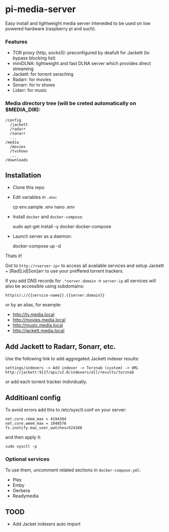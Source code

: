 # pi-media-server

Easy install and lightweight media server inteneded to be used on low powered hardware (raspberry pi and such).

### Features

- TOR proxy (http, socks5): preconfigured by deafult for Jackett (to bypass blocking list)
- miniDLNA: lightweight and fast DLNA server which provides direct streaming
- Jackett: for torrent seraching
- Radarr: for movies
- Sonarr: for tv shows
- Lidarr: for music

### Media directory tree (will be creted automatically on $MEDIA_DIR):

    /config
      /jackett
      /radarr
      /sonarr
      ...
    /media
      /movies
      /tvshows
      ...
    /downloads

## Installation

- Clone this repo

- Edit variables in `.env`:

    cp env.sample .env
    nano .env

- Install `docker` and `docker-compose`:

    sudo apt-get install -y docker docker-compose

- Launch server as a daemon:

    docker-compose up -d

Thats it! 

Got to `http://<server-ip>` to access all available services and setup Jackett + [Rad|Lid|Son]arr to use your preffered torrent trackers.

If you add DNS records for `.*server.domain` -> `server-ip` all services will also be accessible using subdomains:
  
    http(s)://{{service-name}}.{{server.domain}} 

or by an alias, for example:

- http://tv.media.local
- http://movies.media.local
- http://music.media.local
- http://jackett.media.local

## Add Jackett to Radarr, Sonarr, etc.

Use the following link to add aggregated Jackett indexer results:
    
    settings/indexers -> Add indexer -> Torznab (custom) -> URL
    http://jackett:9117/api/v2.0/indexers/all/results/torznab

or add each torrent tracker individually.

## Additioanl config

To avoid errors add this to /etc/sysctl.conf on your server:

```
net.core.rmem_max = 4194304
net.core.wmem_max = 1048576
fs.inotify.max_user_watches=524288
```

and then apply it:

    sudo sysctl -p

### Optional services

To use them, uncomment related sections in `docker-compose.yml`:

- Plex
- Emby
- Gerbera
- Readymedia

## TOOD

- Add Jacket indexers auto import

